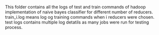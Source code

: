 This folder contains all the logs of test and train commands of hadoop implementation of naive bayes classifier for different number of reducers.
train_i.log means log og training commands when i reducers were chosen.
test logs contains multiple log detatils as many jobs were run for testing process.
